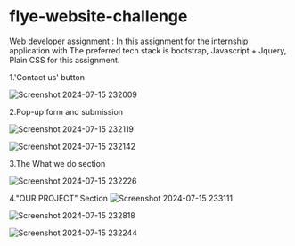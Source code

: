 # flye-website-challenge
Web developer assignment : In this assignment for the internship application with The preferred tech stack is bootstrap, Javascript + Jquery, Plain CSS for this assignment.

1.'Contact us' button

![Screenshot 2024-07-15 232009](https://github.com/user-attachments/assets/d5433992-d9eb-47fa-aae8-b10f9f00a49c)

2.Pop-up form and submission

![Screenshot 2024-07-15 232119](https://github.com/user-attachments/assets/f632ae43-b323-49e0-8ebd-0d83d68527b5)

![Screenshot 2024-07-15 232142](https://github.com/user-attachments/assets/848b6cc1-e41d-4226-a6ff-1394dbe59e40)

3.The What we do section 

![Screenshot 2024-07-15 232226](https://github.com/user-attachments/assets/38e0a042-1f2e-4724-b0e6-8ee49e2ec6d5)

4."OUR PROJECT" Section
![Screenshot 2024-07-15 233111](https://github.com/user-attachments/assets/67ed5396-8fca-4a60-87a0-c87f0157cc33)

![Screenshot 2024-07-15 232818](https://github.com/user-attachments/assets/c50dc7f9-0601-417e-9138-788a34501893)


![Screenshot 2024-07-15 232244](https://github.com/user-attachments/assets/4281c7a4-cc4b-4b8e-9359-f457305f026e)









